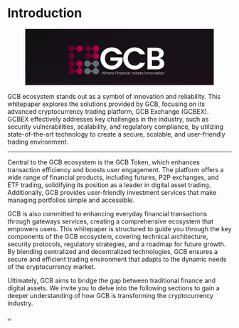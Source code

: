 # Introduction

<figure><img src="../.gitbook/assets/Screenshot 2024-09-25 at 18.43.23.png" alt=""><figcaption></figcaption></figure>

GCB ecosystem stands out as a symbol of innovation and reliability. This whitepaper explores the solutions provided by GCB, focusing on its advanced cryptocurrency trading platform, GCB Exchange (GCBEX). GCBEX effectively addresses key challenges in the industry, such as security vulnerabilities, scalability, and regulatory compliance, by utilizing state-of-the-art technology to create a secure, scalable, and user-friendly trading environment.

***

Central to the GCB ecosystem is the GCB Token, which enhances transaction efficiency and boosts user engagement. The platform offers a wide range of financial products, including futures, P2P exchanges, and ETF trading, solidifying its position as a leader in digital asset trading. Additionally, GCB provides user-friendly investment services that make managing portfolios simple and accessible.

GCB is also committed to enhancing everyday financial transactions through gateways services, creating a comprehensive ecosystem that empowers users. This whitepaper is structured to guide you through the key components of the GCB ecosystem, covering technical architecture, security protocols, regulatory strategies, and a roadmap for future growth. By blending centralized and decentralized technologies, GCB ensures a secure and efficient trading environment that adapts to the dynamic needs of the cryptocurrency market.

Ultimately, GCB aims to bridge the gap between traditional finance and digital assets. We invite you to delve into the following sections to gain a deeper understanding of how GCB is transforming the cryptocurrency industry.

[..](../ "mention")
